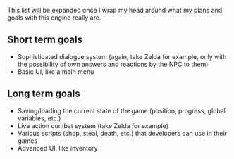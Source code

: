 This list will be expanded once I wrap my head around what my plans and goals with this engine really are.

## Short term goals ##

  * Sophisticated dialogue system (again, take Zelda for example, only with the possibility of own answers and reactions by the NPC to them)
  * Basic UI, like a main menu

## Long term goals ##

  * Saving/loading the current state of the game (position, progress, global variables, etc.)
  * Live action combat system (take Zelda for example)
  * Various scripts (shop, steal, death, etc.) that developers can use in their games
  * Advanced UI, like inventory